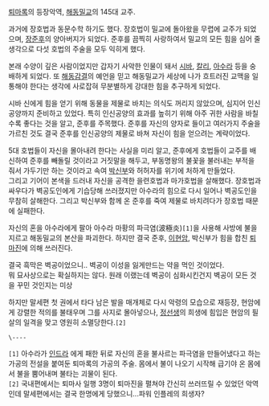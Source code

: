 [퇴마록](%ED%87%B4%EB%A7%88%EB%A1%9D.md)의 등장악역,
[해동밀교](%ED%95%B4%EB%8F%99%EB%B0%80%EA%B5%90.md)의 145대 교주.

과거에 장호법과 동문수학 하기도 했다. 장호법이 밀교에 돌아왔을 무렵에 교주가 되었으며,
[장준후](%EC%9E%A5%EC%A4%80%ED%9B%84.md)의 양아버지가 되었다. 준후를 끔찍히 사랑하여서 밀교의 모든 힘을
심어 줄 생각으로 다섯 호법의 주술을 모두 익히게 했다.

본래 수양이 깊은 사람이었지만 갑자기 사악한 인물이 돼서 [시바](%EC%8B%9C%EB%B0%94.md),
[칼리](%EC%B9%BC%EB%A6%AC.md), [아수라](%EC%95%84%EC%88%98%EB%9D%BC.md) 등을
숭배하게 되었다. 또 [해동감결](%ED%95%B4%EB%8F%99%EA%B0%90%EA%B2%B0.md)의 예언을 믿고 해동밀교가
세상에 나가 흐트러진 교맥을 일통해야 한다는 생각에 사로잡혀 무분별하게 강대한 힘을 추구하게 되었다.

시바 신에게 힘을 얻기 위해 동물을 제물로 바치는 의식도 꺼리지 않았으며, 심지어 인신공양까지 준비하고 있었다. 특히 인신공양의 효과를
높히기 위해 아주 귀한 사람을 바칠수록 좋다는 것을 알고, 준후를 주목했다. 준후를 자신의 양자로 들이고 여러가지 주술을 가르친 것도 결국
준후를 인신공양의 제물로 바쳐 자신이 힘을 얻으려는 계략이었다.  

5대 호법들이 자신을 몰아내려 한다는 사실을 미리 알고, 준후에게 호법들이 교주를 배신하여 준후를 빼돌릴 것이라고 거짓말을 해두고,
부동명왕의 불꽃을 불러내는 부적을 줘서 가두기만 하는 것이라고 속여
[박신부](%EB%B0%95%EC%8B%A0%EB%B6%80.md)와 허허자를 위기에 처하게 만들었다.  
그리고 기어이 본색을 드러내 자신을 공격한 을련호법과 마가호법을 살해했다. 장호법과 싸우다가 벽공도인에게 기습당해 쓰러졌지만 아수라의 힘으로
다시 일어나 벽공도인을 무참히 살해한다. 그리고 박신부와 함께 온 준후를 죽여 제물로 바치려다가 장호법 때문에 실패한다.

자신의 혼을 아수라에게 팔아 아수라 마황의 파극염(波極炎)`[1]`을 사용해 사방에 불을 지르고 해동밀교의 본산을 파괴한다. 하지만 결국
준후, [이현암](%EC%9D%B4%ED%98%84%EC%95%94.md), 박신부가 힘을 합친
[퇴마진](%ED%87%B4%EB%A7%88%EC%A7%84.md)에 의해 쓰러진다.

결국 흑막은 벽공이었으니.. 벽공이 이성을 잃게만드는 약을 먹인 것이었다.  
뭐 묘사상으로는 확실하지는 않다. 원래 이랬는데 벽공이 심화시킨건지 벽공이 모든 것을 꾸민 것인지는 미상

하지만 말세편 첫 권에서 타다 남은 발을 매개체로 다시 악령의 모습으로 재등장, 현암에게 강렬한 적의를 불태우며 그를 사지로 몰아넣으나,
[정선생](%EC%A0%95%EC%84%A0%EC%83%9D.md)의 희생에 힘입은 현암의 필살의 일격을 맞고 영원히
소멸당한다.`[2]`

`\----`

`[1]` 아수라가 [인드라](%EC%9D%B8%EB%93%9C%EB%9D%BC.md) 에게 패한 뒤로 자신의 혼을 불사르는 파극염을
만들어냈다고 하는 가공의 전설을 붙여둔 퇴마록의 가공의 주술. 몸에서 불이 나오기 시작해 급기야 온 몸에서 불을 뿜어내며 불타는 괴물이
된다.  
`[2]` 국내편에서는 퇴마사 일행 3명이 퇴마진을 펼쳐야 간신히 쓰러뜨릴 수 있었던 악역인데 말세편에서는 결국 한명에게 당했으니...파워
인플레의 희생자?

